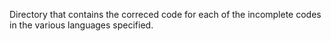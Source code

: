 Directory that contains the correced code for each of the incomplete codes in the various languages specified.
